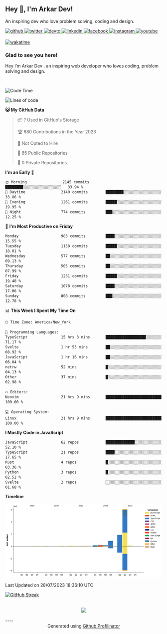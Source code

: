 ## Hey 👋, I'm Arkar Dev!  

An inspiring dev who love problem solving, coding and design.

<a href="https://github.com/Riley1101" target="_blank">
<img src=https://img.shields.io/badge/github-%2324292e.svg?&style=for-the-badge&logo=github&logoColor=white alt=github style="margin-bottom: 5px;" />
</a>
<a href="https://twitter.com/arkardev" target="_blank">
<img src=https://img.shields.io/badge/twitter-%2300acee.svg?&style=for-the-badge&logo=twitter&logoColor=white alt=twitter style="margin-bottom: 5px;" />
</a>
<a href="https://dev.to/riley1101" target="_blank">
<img src=https://img.shields.io/badge/dev.to-%2308090A.svg?&style=for-the-badge&logo=dev.to&logoColor=white alt=devto style="margin-bottom: 5px;" />
</a>
<a href="https://linkedin.com/in/arkar-kaung-myat" target="_blank">
<img src=https://img.shields.io/badge/linkedin-%231E77B5.svg?&style=for-the-badge&logo=linkedin&logoColor=white alt=linkedin style="margin-bottom: 5px;" />
</a>
<a href="https://www.facebook.com/riley.eileen.75" target="_blank">
<img src=https://img.shields.io/badge/facebook-%232E87FB.svg?&style=for-the-badge&logo=facebook&logoColor=white alt=facebook style="margin-bottom: 5px;" />
</a>
<a href="https://instagram.com/rileys1101" target="_blank">
<img src=https://img.shields.io/badge/instagram-%23000000.svg?&style=for-the-badge&logo=instagram&logoColor=white alt=instagram style="margin-bottom: 5px;" />
</a>
<a href="https://www.youtube.com/channel/UC_RfEQCC3gL2AzsFFAABikg" target="_blank">
<img src=https://img.shields.io/badge/youtube-%23EE4831.svg?&style=for-the-badge&logo=youtube&logoColor=white alt=youtube style="margin-bottom: 5px;" />
</a>  
  
[![wakatime](https://wakatime.com/badge/user/cf23b6e3-75f8-4c04-b0e3-273191c8d2ec.svg)](https://wakatime.com/@cf23b6e3-75f8-4c04-b0e3-273191c8d2ec)


### Glad to see you here!  
Hey I’m Arkar Dev , an inspiring web developer who loves coding, problem solving and design.

<br/>

<!--START_SECTION:waka-->
![Code Time](http://img.shields.io/badge/Code%20Time-372%20hrs%2041%20mins-blue)

![Lines of code](https://img.shields.io/badge/From%20Hello%20World%20I%27ve%20Written-9.7%20million%20lines%20of%20code-blue)

**🐱 My GitHub Data** 

> 📦 ? Used in GitHub's Storage 
 > 
> 🏆 680 Contributions in the Year 2023
 > 
> 🚫 Not Opted to Hire
 > 
> 📜 85 Public Repositories 
 > 
> 🔑 0 Private Repositories 
 > 
**I'm an Early 🐤** 

```text
🌞 Morning                2145 commits        ████████░░░░░░░░░░░░░░░░░   33.94 % 
🌆 Daytime                2140 commits        ████████░░░░░░░░░░░░░░░░░   33.86 % 
🌃 Evening                1261 commits        █████░░░░░░░░░░░░░░░░░░░░   19.95 % 
🌙 Night                  774 commits         ███░░░░░░░░░░░░░░░░░░░░░░   12.25 % 
```
📅 **I'm Most Productive on Friday** 

```text
Monday                   983 commits         ████░░░░░░░░░░░░░░░░░░░░░   15.55 % 
Tuesday                  1138 commits        █████░░░░░░░░░░░░░░░░░░░░   18.01 % 
Wednesday                577 commits         ██░░░░░░░░░░░░░░░░░░░░░░░   09.13 % 
Thursday                 505 commits         ██░░░░░░░░░░░░░░░░░░░░░░░   07.99 % 
Friday                   1231 commits        █████░░░░░░░░░░░░░░░░░░░░   19.48 % 
Saturday                 1078 commits        ████░░░░░░░░░░░░░░░░░░░░░   17.06 % 
Sunday                   808 commits         ███░░░░░░░░░░░░░░░░░░░░░░   12.78 % 
```


📊 **This Week I Spent My Time On** 

```text
🕑︎ Time Zone: America/New_York

💬 Programming Languages: 
TypeScript               15 hrs 3 mins       ██████████████████░░░░░░░   71.17 % 
Svelte                   1 hr 53 mins        ██░░░░░░░░░░░░░░░░░░░░░░░   08.92 % 
JavaScript               1 hr 16 mins        ██░░░░░░░░░░░░░░░░░░░░░░░   06.04 % 
netrw                    52 mins             █░░░░░░░░░░░░░░░░░░░░░░░░   04.13 % 
Other                    37 mins             █░░░░░░░░░░░░░░░░░░░░░░░░   02.98 % 

🔥 Editors: 
Neovim                   21 hrs 9 mins       █████████████████████████   100.00 % 

💻 Operating System: 
Linux                    21 hrs 9 mins       █████████████████████████   100.00 % 
```

**I Mostly Code in JavaScript** 

```text
JavaScript               62 repos            █████████████░░░░░░░░░░░░   52.10 % 
TypeScript               21 repos            ████░░░░░░░░░░░░░░░░░░░░░   17.65 % 
Rust                     4 repos             █░░░░░░░░░░░░░░░░░░░░░░░░   03.36 % 
Python                   3 repos             █░░░░░░░░░░░░░░░░░░░░░░░░   02.52 % 
Svelte                   2 repos             ░░░░░░░░░░░░░░░░░░░░░░░░░   01.68 % 
```



**Timeline**

![Lines of Code chart](https://raw.githubusercontent.com/Riley1101/Riley1101/main/assets/bar_graph.png)


 Last Updated on 28/07/2023 18:36:10 UTC
<!--END_SECTION:waka-->

[![GitHub Streak](https://streak-stats.demolab.com?user=Riley1101)](https://git.io/streak-stats)
  
<br/>  
<div align="center">
<img src="https://komarev.com/ghpvc/?username=Riley1101&&style=flat-square" align="center" />
</div>  
<br/>  
----
<div align="center">Generated using <a href="https://profilinator.rishav.dev/" target="_blank">Github Profilinator</a></div>

